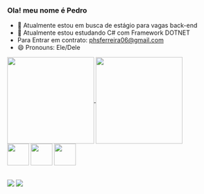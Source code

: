 ### Ola! meu nome é Pedro 



<link rel="stylesheet" href="https://cdn.jsdelivr.net/gh/devicons/devicon@v2.15.1/devicon.min.css">
          


- 🔭 Atualmente estou em busca de estágio para vagas back-end
- 🌱 Atualmente estou estudando C# com Framework DOTNET 
- Para Entrar em contrato: phsferreira06@gmail.com 
- 😄 Pronouns: Ele/Dele 


<a href="https://github.com/pedrosouza211github-readme-stats">
  <img height=200 align="center" src="https://github-readme-stats.vercel.app/api?username=pedrosouza211&theme=radical" />
</a>
<a href="https://github.com/pedrosouza211/convoychat">
  <img height=200 align="center" src="https://github-readme-stats.vercel.app/api/top-langs?username=pedrosouza211&layout=compact&langs_count=8&card_width=320&theme=radical" />
</a>

<div>
         <img height=50 src="https://cdn.jsdelivr.net/gh/devicons/devicon/icons/java/java-original.svg" /> 
          <img height = 50 src="https://cdn.jsdelivr.net/gh/devicons/devicon/icons/c/c-original.svg" />
          <img height = 50 src="https://cdn.jsdelivr.net/gh/devicons/devicon/icons/mysql/mysql-plain-wordmark.svg" />
          
</div>

##
<div> 
  <a href = "mailto:phsferreira06@gmail.com"><img src="https://img.shields.io/badge/-Gmail-%23333?style=for-the-badge&logo=gmail&logoColor=white" target="_blank"></a>
  <a href="https://www.linkedin.com/in/pedro-henrique-de-souza-ferreira-a4603b252/" target="_blank"><img src="https://img.shields.io/badge/-LinkedIn-%230077B5?style=for-the-badge&logo=linkedin&logoColor=white" target="_blank"></a> 

  </div>
       





  
 


